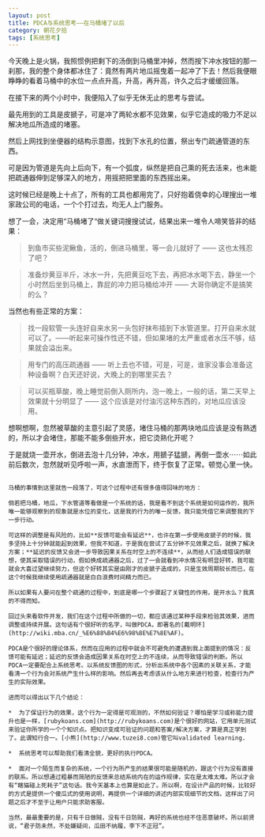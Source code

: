 ```yaml
---
layout: post
title: PDCA与系统思考——在马桶堵了以后
category: 朝花夕拾
tags: [系统思考]
---
```

今天晚上是火锅，我照惯例把剩下的汤倒到马桶里冲掉，然而按下冲水按钮的那一刹那，我的整个身体都冰住了：竟然有两片地瓜摇曳着一起冲了下去！然后我便眼睁睁的看着马桶中的水位一点点升高，升高，再升高，许久之后才缓缓回落。

在接下来的两个小时中，我便陷入了似乎无休无止的思考与尝试。

最先用到的工具是皮搋子，可是冲了两轮水都不见效果，似乎它造成的吸力不足以解决地瓜所造成的堵塞。

然后上网找到坐便器的结构示意图，找到下水孔的位置，祭出专门疏通管道的东西。

可是因为管道是先向上后向下，有一个弧度，纵然是把自己熏的死去活来，也未能把疏通器伸到足够深入的地方，用摇把把里面的东西摇出来。

这时候已经是晚上十点了，所有的工具也都用完了，只好抱着侥幸的心理搜出一堆家政公司的电话，一个个打过去，均无人上门服务。

想了一会，决定用“马桶堵了“做关键词搜搜试试，结果出来一堆令人啼笑皆非的结果：

>到鱼市买些泥鳅鱼，活的，倒进马桶里，等一会儿就好了 —— 这也太残忍了吧？

>准备炒黄豆半斤，冰水一升，先把黄豆吃下去，再把冰水喝下去，静坐一个小时然后坐到马桶上，靠屁的冲力把马桶给冲开 —— 大哥你确定不是搞笑的么？

当然也有些正常的方案：

>找一段软管一头连好自来水另一头包好抹布插到下水管道里。打开自来水就可以了。——听起来可操作性还不错，但如果堵的太严重或者水压不够，结果就会溢出来。

>用专门的高压疏通器 —— 听上去也不错，可是，可是，谁家没事会准备这种设备啊？白天还好说，大晚上的到哪里买去？

>可以买瓶草酸，晚上睡觉前倒入厕所内，泡一晚上，一般的话，第二天早上效果就十分明显了 —— 这个应该是对付油污这种东西的，对地瓜应该没用。

想啊想啊，忽然被草酸的主意引起了灵感，堵住马桶的那两块地瓜应该是没有熟透的，所以才会堵住，那能不能多倒些开水，把它烫熟化开呢？

于是就烧一壶开水，倒进去泡十几分钟，冲水，用搋子猛搋，再倒一壶水⋯⋯如此前后数次，忽然就听见呼啦一声，水直泄而下，终于恢复了正常。顿觉心里一快。

~~~~~~~~~~~~~~~~~~~~~  思考的分割线  ~~~~~~~~~~~~~~~~~~~~~~~~

马桶的事情到这里就告一段落了，可这个过程中还有很多值得回味的地方：

倘若把马桶，地瓜，下水管道等看做是一个系统的话，我是看不到这个系统是如何运作的，我所唯一能够观察到的现象就是水位的变化，这是我的行为的唯一反馈，我只能凭借它来调整我的下一步行动。

可这样的调整是有风险的，比如**反馈可能会有延迟**，也许在第一步使用皮搋子的时候，我多坚持上十分钟就能起到效果，但我不知道，于是我在尝试了五分钟不见效果之后，就换了解决方案；**延迟的反馈又会进一步导致因果关系在时空上的不连续**，从而给人们造成错误的联想，使其采取错误的行动，假如换成疏通器之后，过了一会就看到冲水情况有明显好转，我可能就会大喜过望继续努力，但这个好转其实是由刚才的皮搋子造成的，只是生效周期较长而已，在这个时候我继续使用疏通器就是白白浪费时间精力而已。

所以如果有人要问在整个疏通的过程中，到底是哪一个步骤起了关键性的作用，是开水么？我真的不得而知。

回过头来看软件开发，我们在这个过程中所做的一切，都应该通过某种手段来检验其效果，进而调整或持续开展。这句话有个很好听的名字，叫做PDCA，即著名的[戴明环](http://wiki.mba.cn/_%E6%88%B4%E6%98%8E%E7%8E%AF)。

PDCA是个很好的理论体系，然而在应用的过程中就会不可避免的遭遇到我上面提到的情况：反馈可能有延迟；延迟的反馈会造成因果关系在时空上的不连续，从而导致错误的判断。所以PDCA一定要配合上系统思考。以系统反馈图的形式，分析出系统中各个因素的关联关系，才能看清一个行为会对系统产生什么样的影响。然后再去考虑该从什么地方来进行检查，检查行为产生的实际效果。

进而可以得出以下几个结论：

*  为了保证行为的效果，这个行为一定得是可观测的，不然如何验证？哪怕是学习或称能力提升也是一样，[rubykoans.com](http://rubykoans.com)是个很好的网站，它用单元测试来验证你所学的一个个知识点。把知识变成可验证的问题和答案/解决方案，才算是真正学到了。此谓知行合一。[小熊](http://www.tuzei8.com)管它叫validated learning.

*  系统思考可以帮助我们看清全貌，更好的执行PDCA。

*  面对一个陌生而复杂的系统，一个行为所产生的结果很可能是随机的，跟这个行为没有直接的联系。所以想通过粗暴而简陋的反馈来总结系统内在的运作规律，实在是太难太难。所以才会有“瞎猫碰上死耗子”这句话。我今天基本上也算是如此了。所以啊，在设计产品的时候，比较好的方式是提供一个傻瓜式的使用说明，再提供一个详细的讲述内部实现细节的文档，这样出了问题之后才不至于让用户只能求助客服。

当然，最最重要的是，只有千日做贼，没有千日防贼，再好的系统也经不住恶意破坏。所以前贤说，“君子防未然，不处嫌疑间，瓜田不纳履，李下不正冠”。